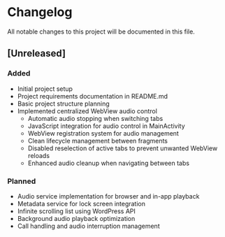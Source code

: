 # Changelog

All notable changes to this project will be documented in this file.

## [Unreleased]

### Added
- Initial project setup
- Project requirements documentation in README.md
- Basic project structure planning
- Implemented centralized WebView audio control
  - Automatic audio stopping when switching tabs
  - JavaScript integration for audio control in MainActivity
  - WebView registration system for audio management
  - Clean lifecycle management between fragments
  - Disabled reselection of active tabs to prevent unwanted WebView reloads
  - Enhanced audio cleanup when navigating between tabs

### Planned
- Audio service implementation for browser and in-app playback
- Metadata service for lock screen integration
- Infinite scrolling list using WordPress API
- Background audio playback optimization
- Call handling and audio interruption management
